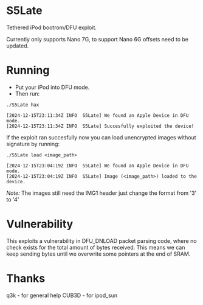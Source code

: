 # S5Late
Tethered iPod bootrom/DFU exploit.

Currently only supports Nano 7G, to support Nano 6G offsets need to be updated.

# Running
- Put your iPod into DFU mode.
- Then run:
```
./S5Late hax

[2024-12-15T23:11:34Z INFO  S5Late] We found an Apple Device in DFU mode.
[2024-12-15T23:11:34Z INFO  S5Late] Succesfully exploited the device!
```

If the exploit ran succesfully now you can load unencrypted images without signature by running:

```
./S5Late load <image_path>

[2024-12-15T23:04:19Z INFO  S5Late] We found an Apple Device in DFU mode.
[2024-12-15T23:04:19Z INFO  S5Late] Image (<image_path>) loaded to the device.
```

*Note:* The images still need the IMG1 header just change the format from '3' to '4'

# Vulnerability
This exploits a vulnerability in DFU_DNLOAD packet parsing code, where no check exists for the total amount of bytes received. This means we can keep sending bytes until we overwrite some pointers at the end of SRAM.

# Thanks
q3k - for general help
CUB3D - for ipod_sun